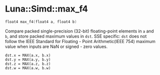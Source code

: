 # Luna::Simd::max_f4

```c++
float4 max_f4(float4 a, float4 b)
```

Compare packed single-precision (32-bit) floating-point elements in `a` and `b`, and store packed maximum values in `dst`. SSE specific: `dst` does not follow the IEEE Standard for Floating - Point Arithmetic(IEEE 754) maximum value when inputs are NaN or signed - zero values. 


```
dst.x = MAX(a.x, b.x)
dst.y = MAX(a.y, b.y)
dst.z = MAX(a.z, b.z)
dst.w = MAX(a.w, b.w)
```



